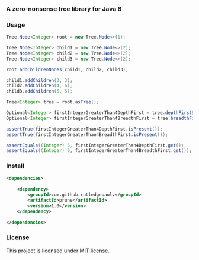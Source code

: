 ### A zero-nonsense tree library for Java 8


### Usage

```java
Tree.Node<Integer> root = new Tree.Node<>(1);

Tree.Node<Integer> child1 = new Tree.Node<>(2);
Tree.Node<Integer> child2 = new Tree.Node<>(2);
Tree.Node<Integer> child3 = new Tree.Node<>(2);

root.addChildrenNodes(child1, child2, child3);

child1.addChildren(3, 3);
child2.addChildren(4, 6);
child3.addChildren(5, 5);

Tree<Integer> tree = root.asTree();

Optional<Integer> firstIntegerGreaterThan4DepthFirst = tree.depthFirstSearchData(val -> val > 4);
Optional<Integer> firstIntegerGreaterThan4BreadthFirst = tree.breadthFirstSearchData(val -> val > 4);

assertTrue(firstIntegerGreaterThan4DepthFirst.isPresent());
assertTrue(firstIntegerGreaterThan4BreadthFirst.isPresent());

assertEquals((Integer) 5, firstIntegerGreaterThan4DepthFirst.get());
assertEquals((Integer) 6, firstIntegerGreaterThan4BreadthFirst.get());
```


### Install
```xml
<dependencies>
    
    <dependency>
        <groupId>com.github.rutledgepaulv</groupId>
        <artifactId>prune</artifactId>
        <version>1.0</version>
    </dependency>
            
</dependencies>
```


### License
This project is licensed under [MIT license](http://opensource.org/licenses/MIT).
